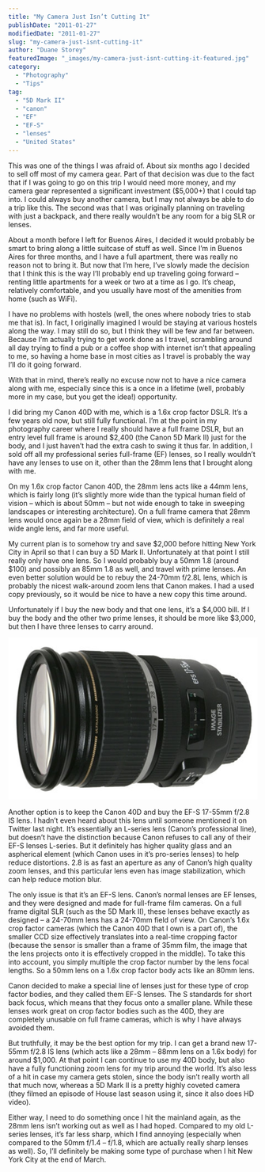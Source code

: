 ```yaml
---
title: "My Camera Just Isn’t Cutting It"
publishDate: "2011-01-27"
modifiedDate: "2011-01-27"
slug: "my-camera-just-isnt-cutting-it"
author: "Duane Storey"
featuredImage: "_images/my-camera-just-isnt-cutting-it-featured.jpg"
category:
  - "Photography"
  - "Tips"
tag:
  - "5D Mark II"
  - "canon"
  - "EF"
  - "EF-S"
  - "lenses"
  - "United States"
---
```


This was one of the things I was afraid of. About six months ago I decided to sell off most of my camera gear. Part of that decision was due to the fact that if I was going to go on this trip I would need more money, and my camera gear represented a significant investment ($5,000+) that I could tap into. I could always buy another camera, but I may not always be able to do a trip like this. The second was that I was originally planning on traveling with just a backpack, and there really wouldn’t be any room for a big SLR or lenses.

About a month before I left for Buenos Aires, I decided it would probably be smart to bring along a little suitcase of stuff as well. Since I’m in Buenos Aires for three months, and I have a full apartment, there was really no reason not to bring it. But now that I’m here, I’ve slowly made the decision that I think this is the way I’ll probably end up traveling going forward – renting little apartments for a week or two at a time as I go. It’s cheap, relatively comfortable, and you usually have most of the amenities from home (such as WiFi).

I have no problems with hostels (well, the ones where nobody tries to stab me that is). In fact, I originally imagined I would be staying at various hostels along the way. I may still do so, but I think they will be few and far between. Because I’m actually trying to get work done as I travel, scrambling around all day trying to find a pub or a coffee shop with internet isn’t that appealing to me, so having a home base in most cities as I travel is probably the way I’ll do it going forward.

With that in mind, there’s really no excuse now not to have a nice camera along with me, especially since this is a once in a lifetime (well, probably more in my case, but you get the idea!) opportunity.

I did bring my Canon 40D with me, which is a 1.6x crop factor DSLR. It’s a few years old now, but still fully functional. I’m at the point in my photography career where I really should have a full frame DSLR, but an entry level full frame is around $2,400 (the Canon 5D Mark II) just for the body, and I just haven’t had the extra cash to swing it thus far. In addition, I sold off all my professional series full-frame (EF) lenses, so I really wouldn’t have any lenses to use on it, other than the 28mm lens that I brought along with me.

On my 1.6x crop factor Canon 40D, the 28mm lens acts like a 44mm lens, which is fairly long (it’s slightly more wide than the typical human field of vision – which is about 50mm – but not wide enough to take in sweeping landscapes or interesting architecture). On a full frame camera that 28mm lens would once again be a 28mm field of view, which is definitely a real wide angle lens, and far more useful.

My current plan is to somehow try and save $2,000 before hitting New York City in April so that I can buy a 5D Mark II. Unfortunately at that point I still really only have one lens. So I would probably buy a 50mm 1.8 (around $100) and possibly an 85mm 1.8 as well, and travel with prime lenses. An even better solution would be to rebuy the 24-70mm f/2.8L lens, which is probably the nicest walk-around zoom lens that Canon makes. I had a used copy previously, so it would be nice to have a new copy this time around.

Unfortunately if I buy the new body and that one lens, it’s a $4,000 bill. If I buy the body and the other two prime lenses, it should be more like $3,000, but then I have three lenses to carry around.

[![](_images/my-camera-just-isnt-cutting-it-1.jpg "Canon")](http://www.migratorynerd.com/wordpress/wp-content/uploads/2011/01/canon-ef-s-17-55mm-f-2-8-is-usm.37460.jpg)

Another option is to keep the Canon 40D and buy the EF-S 17-55mm f/2.8 IS lens. I hadn’t even heard about this lens until someone mentioned it on Twitter last night. It’s essentially an L-series lens (Canon’s professional line), but doesn’t have the distinction because Canon refuses to call any of their EF-S lenses L-series. But it definitely has higher quality glass and an aspherical element (which Canon uses in it’s pro-series lenses) to help reduce distortions. 2.8 is as fast an aperture as any of Canon’s high quality zoom lenses, and this particular lens even has image stabilization, which can help reduce motion blur.

The only issue is that it’s an EF-S lens. Canon’s normal lenses are EF lenses, and they were designed and made for full-frame film cameras. On a full frame digital SLR (such as the 5D Mark II), these lenses behave exactly as designed – a 24-70mm lens has a 24-70mm field of view. On Canon’s 1.6x crop factor cameras (which the Canon 40D that I own is a part of), the smaller CCD size effectively translates into a real-time cropping factor (because the sensor is smaller than a frame of 35mm film, the image that the lens projects onto it is effectively cropped in the middle). To take this into account, you simply multiple the crop factor number by the lens focal lengths. So a 50mm lens on a 1.6x crop factor body acts like an 80mm lens.

Canon decided to make a special line of lenses just for these type of crop factor bodies, and they called them EF-S lenses. The S standards for short back focus, which means that they focus onto a smaller plane. While these lenses work great on crop factor bodies such as the 40D, they are completely unusable on full frame cameras, which is why I have always avoided them.

But truthfully, it may be the best option for my trip. I can get a brand new 17-55mm f/2.8 IS lens (which acts like a 28mm – 88mm lens on a 1.6x body) for around $1,000. At that point I can continue to use my 40D body, but also have a fully functioning zoom lens for my trip around the world. It’s also less of a hit in case my camera gets stolen, since the body isn’t really worth all that much now, whereas a 5D Mark II is a pretty highly coveted camera (they filmed an episode of House last season using it, since it also does HD video).

Either way, I need to do something once I hit the mainland again, as the 28mm lens isn’t working out as well as I had hoped. Compared to my old L-series lenses, it’s far less sharp, which I find annoying (especially when compared to the 50mm f/1.4 – f/1.8, which are actually really sharp lenses as well). So, I’ll definitely be making some type of purchase when I hit New York City at the end of March.